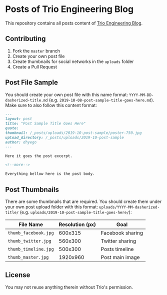 # Posts of Trio Engineering Blog
This repository contains all posts content of [Trio Engineering Blog](https://github.com/usetrio/trio-engineering-blog).

## Contributing
1. Fork the `master` branch
2. Create your own post file
3. Create thumbnails for social networks in the `uploads` folder
4. Create a Pull Request

## Post File Sample
You should create your own post file with this name format: `YYYY-MM-DD-dasherized-title.md` (e.g. `2019-10-08-post-sample-title-goes-here.md`). Make sure to also follow this content format:

```md
---
layout: post
title: "Post Sample Title Goes Here"
quote: 
thumbnail: /_posts/uploads/2019-10-post-sample/poster-750.jpg
upload_directory: /_posts/uploads/2019-10-post-sample
author: dhyego
---

Here it goes the post excerpt.

<!--more-->

Everything bellow here is the post body.
```

## Post Thumbnails
There are some thumbnails that are required. You should create them under your own post upload folder with this format: `uploads/YYYY-MM-dasherized-title/` (e.g. `uploads/2019-10-post-sample-title-goes-here/`):

| File Name            | Resolution (px) | Goal             |
| -------------------- | --------------- | ---------------- |
| `thumb_facebook.jpg` | 600x315         | Facebook sharing |
| `thumb_twitter.jpg`  | 560x300         | Twitter sharing  |
| `thumb_timeline.jpg` | 500x300         | Posts timeline   |
| `thumb_master.jpg`   | 1920x960        | Post main image  |

## License
You may not reuse anything therein without Trio's permission.